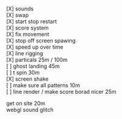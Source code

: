 [X] sounds  
[X] swap  
[X] start stop restart  
[X] score system  
[X] fix movement  
[X] stop off screen spawing  
[X] speed up over time  
[X] line rigging    
[X] particals 25m / 100m  
[ ] ghost landing 45m  
[ ] t spin 30m  
[X] screen shake  
[ ] make sure all patterns 10m  
[ ] line render / make score borad nicer 25m  
  
get on site 20m  
webgl sound glitch  